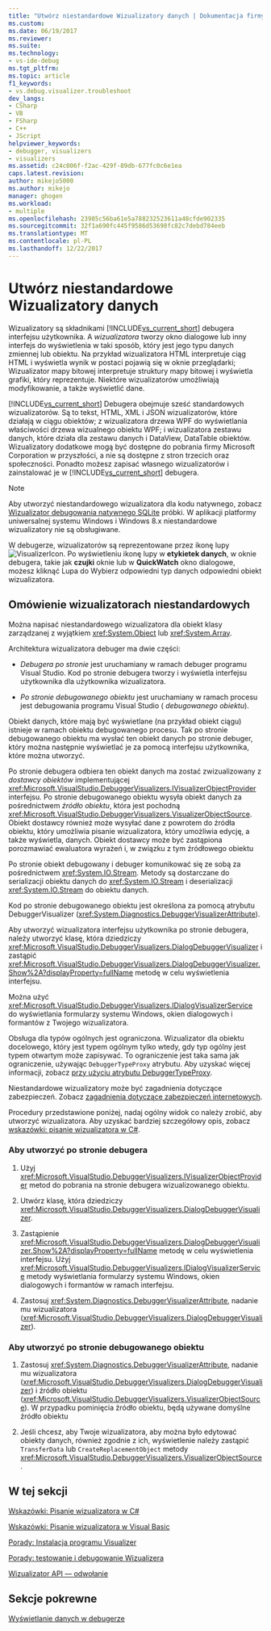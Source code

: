 ```yaml
---
title: "Utwórz niestandardowe Wizualizatory danych | Dokumentacja firmy Microsoft"
ms.custom: 
ms.date: 06/19/2017
ms.reviewer: 
ms.suite: 
ms.technology:
- vs-ide-debug
ms.tgt_pltfrm: 
ms.topic: article
f1_keywords:
- vs.debug.visualizer.troubleshoot
dev_langs:
- CSharp
- VB
- FSharp
- C++
- JScript
helpviewer_keywords:
- debugger, visualizers
- visualizers
ms.assetid: c24c006f-f2ac-429f-89db-677fc0c6e1ea
caps.latest.revision: 
author: mikejo5000
ms.author: mikejo
manager: ghogen
ms.workload:
- multiple
ms.openlocfilehash: 23985c56ba61e5a788232523611a48cfde902335
ms.sourcegitcommit: 32f1a690fc445f9586d53698fc82c7debd784eeb
ms.translationtype: MT
ms.contentlocale: pl-PL
ms.lasthandoff: 12/22/2017
---
```

# <a name="create-custom-visualizers-of-data"></a>Utwórz niestandardowe Wizualizatory danych
 Wizualizatory są składnikami [!INCLUDE[vs_current_short](../code-quality/includes/vs_current_short_md.md)] debugera interfejsu użytkownika. A *wizualizatora* tworzy okno dialogowe lub inny interfejs do wyświetlenia w taki sposób, który jest jego typu danych zmiennej lub obiektu. Na przykład wizualizatora HTML interpretuje ciąg HTML i wyświetla wynik w postaci pojawią się w oknie przeglądarki; Wizualizator mapy bitowej interpretuje struktury mapy bitowej i wyświetla grafiki, który reprezentuje. Niektóre wizualizatorów umożliwiają modyfikowanie, a także wyświetlić dane.

 [!INCLUDE[vs_current_short](../code-quality/includes/vs_current_short_md.md)] Debugera obejmuje sześć standardowych wizualizatorów. Są to tekst, HTML, XML i JSON wizualizatorów, które działają w ciągu obiektów; z wizualizatora drzewa WPF do wyświetlania właściwości drzewa wizualnego obiektu WPF; i wizualizatora zestawu danych, które działa dla zestawu danych i DataView, DataTable obiektów. Wizualizatory dodatkowe mogą być dostępne do pobrania firmy Microsoft Corporation w przyszłości, a nie są dostępne z stron trzecich oraz społeczności. Ponadto możesz zapisać własnego wizualizatorów i zainstalować je w [!INCLUDE[vs_current_short](../code-quality/includes/vs_current_short_md.md)] debugera.

 > [!NOTE]
 > Aby utworzyć niestandardowego wizualizatora dla kodu natywnego, zobacz [Wizualizator debugowania natywnego SQLite](https://github.com/Microsoft/VSSDK-Extensibility-Samples/tree/master/SqliteVisualizer) próbki. W aplikacji platformy uniwersalnej systemu Windows i Windows 8.x niestandardowe wizualizatory nie są obsługiwane.

 W debugerze, wizualizatorów są reprezentowane przez ikonę lupy ![VisualizerIcon](../debugger/media/dbg-tips-visualizer-icon.png "ikona wizualizatora"). Po wyświetleniu ikonę lupy w **etykietek danych**, w oknie debugera, takie jak **czujki** oknie lub w **QuickWatch** okno dialogowe, możesz kliknąć Lupa do Wybierz odpowiedni typ danych odpowiedni obiekt wizualizatora.

## <a name="overview-of-custom-visualizers"></a>Omówienie wizualizatorach niestandardowych

Można napisać niestandardowego wizualizatora dla obiekt klasy zarządzanej z wyjątkiem <xref:System.Object> lub <xref:System.Array>.  
  
 Architektura wizualizatora debuger ma dwie części:  
  
-   *Debugera po stronie* jest uruchamiany w ramach debuger programu Visual Studio. Kod po stronie debugera tworzy i wyświetla interfejsu użytkownika dla użytkownika wizualizatora.  
  
-   *Po stronie debugowanego obiektu* jest uruchamiany w ramach procesu jest debugowania programu Visual Studio ( *debugowanego obiektu*).  
  
 Obiekt danych, które mają być wyświetlane (na przykład obiekt ciągu) istnieje w ramach obiektu debugowanego procesu. Tak po stronie debugowanego obiektu ma wysłać ten obiekt danych po stronie debuger, który można następnie wyświetlać je za pomocą interfejsu użytkownika, które można utworzyć.  
  
 Po stronie debugera odbiera ten obiekt danych ma zostać zwizualizowany z *dostawcy obiektów* implementującej <xref:Microsoft.VisualStudio.DebuggerVisualizers.IVisualizerObjectProvider> interfejsu. Po stronie debugowanego obiektu wysyła obiekt danych za pośrednictwem *źródło obiektu*, która jest pochodną <xref:Microsoft.VisualStudio.DebuggerVisualizers.VisualizerObjectSource>. Obiekt dostawcy również może wysyłać dane z powrotem do źródła obiektu, który umożliwia pisanie wizualizatora, który umożliwia edycję, a także wyświetla, danych. Obiekt dostawcy może być zastąpiona porozmawiać ewaluatora wyrażeń i, w związku z tym źródłowego obiektu  
  
 Po stronie obiekt debugowany i debuger komunikować się ze sobą za pośrednictwem <xref:System.IO.Stream>. Metody są dostarczane do serializacji obiektu danych do <xref:System.IO.Stream> i deserializacji <xref:System.IO.Stream> do obiektu danych.  
  
 Kod po stronie debugowanego obiektu jest określona za pomocą atrybutu DebuggerVisualizer (<xref:System.Diagnostics.DebuggerVisualizerAttribute>).  
  
 Aby utworzyć wizualizatora interfejsu użytkownika po stronie debugera, należy utworzyć klasę, która dziedziczy <xref:Microsoft.VisualStudio.DebuggerVisualizers.DialogDebuggerVisualizer> i zastąpić <xref:Microsoft.VisualStudio.DebuggerVisualizers.DialogDebuggerVisualizer.Show%2A?displayProperty=fullName> metodę w celu wyświetlenia interfejsu.  
  
 Można użyć <xref:Microsoft.VisualStudio.DebuggerVisualizers.IDialogVisualizerService> do wyświetlania formularzy systemu Windows, okien dialogowych i formantów z Twojego wizualizatora.  
  
 Obsługa dla typów ogólnych jest ograniczona. Wizualizator dla obiektu docelowego, który jest typem ogólnym tylko wtedy, gdy typ ogólny jest typem otwartym może zapisywać. To ograniczenie jest taka sama jak ograniczenie, używając `DebuggerTypeProxy` atrybutu. Aby uzyskać więcej informacji, zobacz [przy użyciu atrybutu DebuggerTypeProxy](../debugger/using-debuggertypeproxy-attribute.md).  
  
 Niestandardowe wizualizatory może być zagadnienia dotyczące zabezpieczeń. Zobacz [zagadnienia dotyczące zabezpieczeń internetowych](../debugger/visualizer-security-considerations.md).  
  
 Procedury przedstawione poniżej, nadaj ogólny widok co należy zrobić, aby utworzyć wizualizatora. Aby uzyskać bardziej szczegółowy opis, zobacz [wskazówki: pisanie wizualizatora w C#](../debugger/walkthrough-writing-a-visualizer-in-csharp.md).  
  
### <a name="to-create-the-debugger-side"></a>Aby utworzyć po stronie debugera  
  
1.  Użyj <xref:Microsoft.VisualStudio.DebuggerVisualizers.IVisualizerObjectProvider> metod do pobrania na stronie debugera wizualizowanego obiektu.  
  
2.  Utwórz klasę, która dziedziczy <xref:Microsoft.VisualStudio.DebuggerVisualizers.DialogDebuggerVisualizer>.  
  
3.  Zastąpienie <xref:Microsoft.VisualStudio.DebuggerVisualizers.DialogDebuggerVisualizer.Show%2A?displayProperty=fullName> metodę w celu wyświetlenia interfejsu. Użyj <xref:Microsoft.VisualStudio.DebuggerVisualizers.IDialogVisualizerService> metody wyświetlania formularzy systemu Windows, okien dialogowych i formantów w ramach interfejsu.  
  
4.  Zastosuj <xref:System.Diagnostics.DebuggerVisualizerAttribute>, nadanie mu wizualizatora (<xref:Microsoft.VisualStudio.DebuggerVisualizers.DialogDebuggerVisualizer>).  
  
### <a name="to-create-the-debuggee-side"></a>Aby utworzyć po stronie debugowanego obiektu  
  
1.  Zastosuj <xref:System.Diagnostics.DebuggerVisualizerAttribute>, nadanie mu wizualizatora (<xref:Microsoft.VisualStudio.DebuggerVisualizers.DialogDebuggerVisualizer>) i źródło obiektu (<xref:Microsoft.VisualStudio.DebuggerVisualizers.VisualizerObjectSource>). W przypadku pominięcia źródło obiektu, będą używane domyślne źródło obiektu  
  
2.  Jeśli chcesz, aby Twoje wizualizatora, aby można było edytować obiekty danych, również zgodnie z ich, wyświetlenie należy zastąpić `TransferData` lub `CreateReplacementObject` metody <xref:Microsoft.VisualStudio.DebuggerVisualizers.VisualizerObjectSource>.   
  
## <a name="in-this-section"></a>W tej sekcji
  
 [Wskazówki: Pisanie wizualizatora w C#](../debugger/walkthrough-writing-a-visualizer-in-csharp.md)  

 [Wskazówki: Pisanie wizualizatora w Visual Basic](../debugger/walkthrough-writing-a-visualizer-in-visual-basic.md)  
  
 [Porady: Instalacja programu Visualizer](../debugger/how-to-install-a-visualizer.md)  
  
 [Porady: testowanie i debugowanie Wizualizera](../debugger/how-to-test-and-debug-a-visualizer.md)  
  
 [Wizualizator API — odwołanie](../debugger/visualizer-api-reference.md)  
  
## <a name="related-sections"></a>Sekcje pokrewne  
 [Wyświetlanie danych w debugerze](../debugger/viewing-data-in-the-debugger.md)